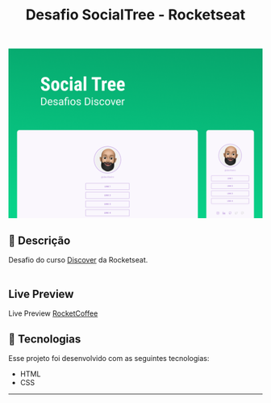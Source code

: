<h1 align="center">
 Desafio SocialTree - Rocketseat
</h1>

<br>

![Resultado final do projeto](https://github.com/rafaelribeiro-dev/socialtree/blob/main/assets/cover.png)

## 📝 Descrição

Desafio do curso [Discover](https://app.rocketseat.com.br/discover) da Rocketseat. </br></br>

## Live Preview

Live Preview [RocketCoffee]()

## 🚀 Tecnologias

Esse projeto foi desenvolvido com as seguintes tecnologias:

- HTML
- CSS

---

